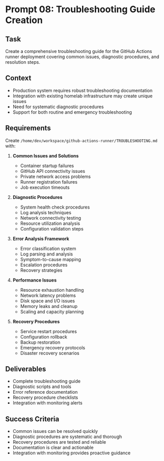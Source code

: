 # Prompt 08: Troubleshooting Guide Creation

## Task
Create a comprehensive troubleshooting guide for the GitHub Actions runner deployment covering common issues, diagnostic procedures, and resolution steps.

## Context
- Production system requires robust troubleshooting documentation
- Integration with existing homelab infrastructure may create unique issues
- Need for systematic diagnostic procedures
- Support for both routine and emergency troubleshooting

## Requirements
Create `/home/dev/workspace/github-actions-runner/TROUBLESHOOTING.md` with:

1. **Common Issues and Solutions**
   - Container startup failures
   - GitHub API connectivity issues
   - Private network access problems
   - Runner registration failures
   - Job execution timeouts

2. **Diagnostic Procedures**
   - System health check procedures
   - Log analysis techniques
   - Network connectivity testing
   - Resource utilization analysis
   - Configuration validation steps

3. **Error Analysis Framework**
   - Error classification system
   - Log parsing and analysis
   - Symptom-to-cause mapping
   - Escalation procedures
   - Recovery strategies

4. **Performance Issues**
   - Resource exhaustion handling
   - Network latency problems
   - Disk space and I/O issues
   - Memory leaks and cleanup
   - Scaling and capacity planning

5. **Recovery Procedures**
   - Service restart procedures
   - Configuration rollback
   - Backup restoration
   - Emergency recovery protocols
   - Disaster recovery scenarios

## Deliverables
- Complete troubleshooting guide
- Diagnostic scripts and tools
- Error reference documentation
- Recovery procedure checklists
- Integration with monitoring alerts

## Success Criteria
- Common issues can be resolved quickly
- Diagnostic procedures are systematic and thorough
- Recovery procedures are tested and reliable
- Documentation is clear and actionable
- Integration with monitoring provides proactive guidance